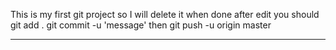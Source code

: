 This is my first git project so I will delete it when done
after edit you should
git add .
git commit -u 'message'
then
git push -u origin master
**************************
